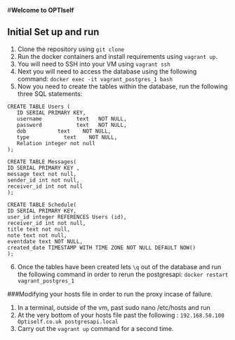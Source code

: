 #**Welcome to OPTIself**
## Initial Set up and run

1. Clone the repository using `git clone`
2. Run the docker containers and install requirements using `vagrant up`.
3. You will need to SSH into your VM using `vagrant ssh`
4. Next you will need to access the database using the following command: `docker exec -it vagrant_postgres_1 bash`
5. Now you need to create the tables within the database, run the following three SQL statements:

```
CREATE TABLE Users (
   ID SERIAL PRIMARY KEY,
   username           text   NOT NULL,
   password           text   NOT NULL,
   dob          text    NOT NULL,
   type           text    NOT NULL,
   Relation integer not null
);

CREATE TABLE Messages(
ID SERIAL PRIMARY KEY ,
message text not null,
sender_id int not null,
receiver_id int not null
);

CREATE TABLE Schedule(
ID SERIAL PRIMARY KEY,
user_id integer REFERENCES Users (id),
receiver_id int not null,
title text not null,
note text not null,
eventdate text NOT NULL,
created_date TIMESTAMP WITH TIME ZONE NOT NULL DEFAULT NOW()
);
```
6. Once the tables have been created lets `\q` out of the database and run the following command in order to rerun the postgresapi: `docker restart vagrant_postgres_1`


###Modifying your hosts file in order to run the proxy incase of failure.
1. In a terminal, outside of the vm, past sudo nano /etc/hosts and run
2. At the very bottom of your hosts file past the following : `192.168.50.100  Optiself.co.uk postgresapi.local`
3. Carry out the `vagrant up` command for a second time.
